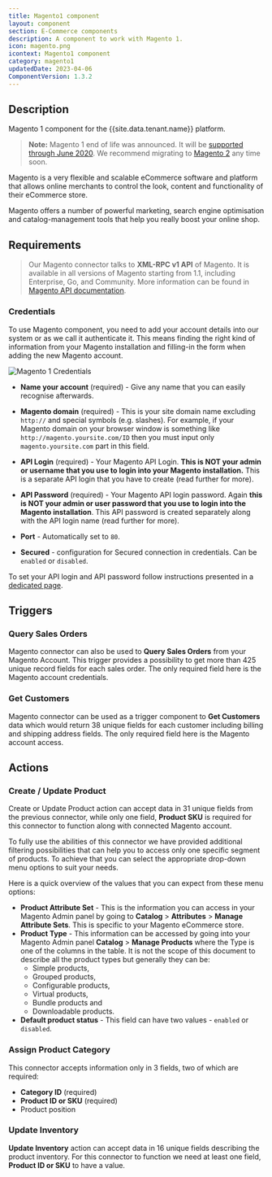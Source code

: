 ```yaml
---
title: Magento1 component
layout: component
section: E-Commerce components
description: A component to work with Magento 1.
icon: magento.png
icontext: Magento1 component
category: magento1
updatedDate: 2023-04-06
ComponentVersion: 1.3.2
---
```


## Description

Magento 1 component for the {{site.data.tenant.name}} platform.

> **Note:** Magento 1 end of life was announced. It will be [supported through June 2020](https://magento.com/blog/magento-news/supporting-magento-1-through-june-2020).
> We recommend migrating to [Magento 2](/components/magento2) any time soon.

Magento is a very flexible and scalable eCommerce software and platform that
allows online merchants to control the look, content and functionality of their
eCommerce store.

Magento offers a number of powerful marketing, search engine optimisation and
catalog-management tools that help you really boost your online shop.

## Requirements

> Our Magento connector talks to **XML-RPC v1 API** of Magento. It is available in
> all versions of Magento starting from 1.1, including Enterprise, Go, and Community.
> More information can be found in [Magento API documentation](https://devdocs.magento.com/guides/m1x/api/soap/introduction.html).

### Credentials

To use Magento component, you need to add your account details into our system
or as we call it authenticate it. This means finding the right kind of
information from your Magento installation and filling-in the form when adding
the new Magento account.

![Magento 1 Credentials](img/magento1-credentials.png)

*   **Name your account** (required) - Give any name that you can easily recognise afterwards.

*   **Magento domain** (required) - This is your site domain name excluding `http://` and special symbols (e.g. slashes). For example, if your Magento domain on your browser window is something like `http://magento.yoursite.com/ID` then you must input only `magento.yoursite.com` part in this field.

*   **API Login** (required) - Your Magento API Login. **This is NOT your admin or username that you use to login into your Magento installation.** This is a separate API login that you have to create (read further for more).

*   **API Password** (required) - Your Magento API login password. Again **this is NOT your admin or user password that you use to login into the Magento installation**. This API password is created separately along with the API login name (read further for more).

*   **Port** - Automatically set to `80`.

*   **Secured** - configuration for Secured connection in credentials. Can be `enabled` or
`disabled`.

To set your API login and API password follow instructions presented in a
[dedicated page](set-api-login-password).

## Triggers

### Query Sales Orders

Magento connector can also be used to **Query Sales Orders** from your Magento
Account. This trigger provides a possibility to get more than 425 unique record
fields for each sales order. The only required field here is the Magento account credentials.

### Get Customers

Magento connector can be used as a trigger component to **Get Customers** data
which would return 38 unique fields for each customer including billing and
shipping address fields. The only required field here is the Magento account access.


## Actions

### Create / Update Product

Create or Update Product action can accept data in 31 unique fields from the
previous connector, while only one field, **Product SKU** is required for this
connector to function along with connected Magento account.

To fully use the abilities of this connector we have provided additional filtering
possibilities that can help you to access only one specific segment of products.
To achieve that you can select the appropriate drop-down menu options to suit your needs.

Here is a quick overview of the values that you can expect from these menu options:

*   **Product Attribute Set** - This is the information you can access in your Magento Admin panel by going to **Catalog** > **Attributes** > **Manage Attribute Sets**. This is specific to your Magento eCommerce store.
*   **Product Type** - This information can be accessed by going into your Magento Admin panel **Catalog** > **Manage Products** where the Type is one of the columns in the table. It is not the scope of this document to describe all the product types but generally they can be:
    *   Simple products,
    *   Grouped products,
    *   Configurable products,
    *   Virtual products,
    *   Bundle products and
    *   Downloadable products.
*   **Default product status** - This field can have two values - `enabled` or `disabled`.

### Assign Product Category

This connector accepts information only in 3 fields, two of which are required:
*   **Category ID** (required)
*   **Product ID or SKU** (required)
*   Product position

### Update Inventory

**Update Inventory** action can accept data in 16 unique fields describing the
product inventory. For this connector to function we need at least one field,
**Product ID or SKU** to have a value.
